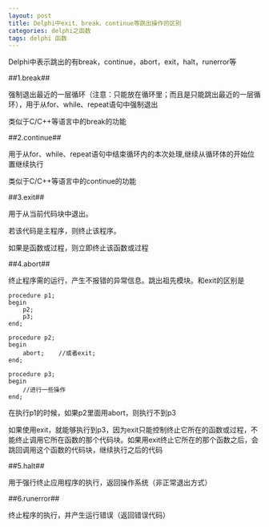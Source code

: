 ```yaml
---
layout: post
title: Delphi中exit、break、continue等跳出操作的区别
categories: delphi之函数
tags: delphi 函数
---
```



Delphi中表示跳出的有break，continue，abort，exit，halt，runerror等

##1.break##

强制退出最近的一层循环（注意：只能放在循环里；而且是只能跳出最近的一层循环），用于从for、while、repeat语句中强制退出

类似于C/C++等语言中的break的功能

 
##2.continue##

用于从for、while、repeat语句中结束循环内的本次处理,继续从循环体的开始位置继续执行

类似于C/C++等语言中的continue的功能


##3.exit##

用于从当前代码块中退出。

若该代码是主程序，则终止该程序。

如果是函数或过程，则立即终止该函数或过程
 

##4.abort##

终止程序需的运行，产生不报错的异常信息。跳出祖先模块。和exit的区别是

    procedure p1;
    begin
        p2;
        p3;
    end;
    
    procedure p2;
    begin
        abort;    //或者exit;
    end;
    
    procedure p3;
    begin
        //进行一些操作
    end;

在执行p1的时候，如果p2里面用abort，则执行不到p3

如果使用exit，就能够执行到p3，因为exit只能控制终止它所在的函数或过程，不能终止调用它所在函数的那个代码块。如果用exit终止它所在的那个函数之后，会跳回调用这个函数的代码块，继续执行之后的代码


##5.halt##

用于强行终止应用程序的执行，返回操作系统（非正常退出方式）
 

##6.runerror##

终止程序的执行，并产生运行错误（返回错误代码）


